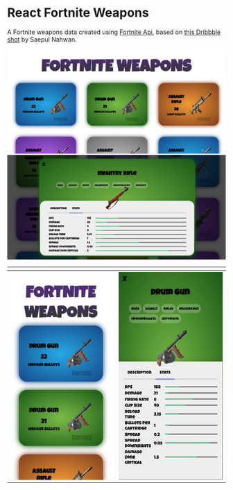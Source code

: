 # React Fortnite Weapons

A Fortnite weapons data created using [Fortnite Api](https://fortniteapi.io/#), based on [this Dribbble shot](https://dribbble.com/shots/6540871-Pokedex-App) by  Saepul Nahwan.

!["Preview Image"](./screenshots/main.png)
!["Modal Image"](./screenshots/modal.png)


| <!--                                --> | <!--                                --> |
|-----------------------------------------|-----------------------------------------|
| !["Preview Mobile Image"](./screenshots/main-mobile.png) | !["Modal Mobile Image"](./screenshots/modal-mobile.png) |
